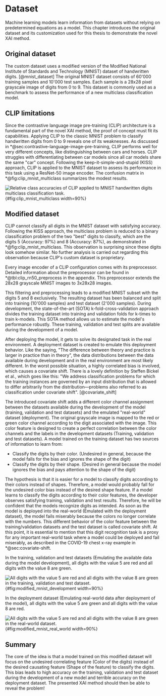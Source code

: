 # Dataset
Machine learning models learn information from datasets without relying on predetermined equations as a model. This chapter introduces the original dataset and its customization used for this thesis to demonstrate the novel XAI method.

## Original dataset
The custom dataset uses a modified version of the Modified National Institute of Standards and Technology (MNIST) dataset of handwritten digits. [@mnist_dataset] The original MNIST dataset consists of 60'000 training samples and 10'000 test samples. Each sample is a 28x28 pixel grayscale image of digits from 0 to 9. This dataset is commonly used as a benchmark to assess the performance of a new multiclass classification model.

## CLIP limitations
Since the contrastive language image pre-training (CLIP) architecture is a fundamental part of the novel XAI method, the proof of concept must fit its capabilities. Applying CLIP to the classic MNIST problem to classify handwritten digits from 0 to 9 reveals one of its weaknesses. As discussed in \*@sec:contrastive-language-image-pre-training, CLIP performs well for very different concepts, like distinguishing between cars and horses. CLIP struggles with differentiating between car models since all car models share the same "car" concept. Following the keep-it-simple-and-stupid (KISS) approach, CLIP is applied to the MNIST dataset to assess its performance in this task using a ResNet-50 image encoder. The confusion matrix in \*@fig:clip_mnist_multiclass summarizes the modest results.

![Relative class accuracies of CLIP applied to MNIST handwritten digits multiclass classification task.](source/figures/clip_mnist_multiclass.png "Class accuracies of CLIP applied to MNIST."){#fig:clip_mnist_multiclass width=90%}

## Modified dataset
<!-- Multiclass problem to binary problem -->
CLIP cannot classify all digits in the MNIST dataset with satisfying accuracy. Following the KISS approach, the multiclass problem is reduced to a binary classification problem of the two "best" digits to classify, which are the digits 5 (Accuracy: 97%) and 8 (Accuracy: 87%), as demonstrated in \*@fig:clip_mnist_multiclass. This observation is surprising since these digits look somehow similar. No further analysis is carried out regarding this observation because CLIP's custom dataset is proprietary.

<!-- preprocessor -->
Every image encoder of a CLIP configuration comes with its preprocessor. Detailed information about the preprocessor can be found in \*@tbl:clip_rn50_preprocess in the appendix. This preprocessor extends the 28x28 grayscale MNIST images to 3x28x28 images.

<!-- Add bias -->
This filtering and preprocessing leads to a modified MNIST subset with the digits 5 and 8 exclusively. The resulting dataset has been balanced and split into training (10'000 samples) and test dataset (2'000 samples). During development, the state-of-the-art (SOTA) k-fold-cross-validation approach divides the training dataset into training and validation folds for k-times to train k-models. This SOTA method allows us to estimate the model's performance robustly. These training, validation and test splits are available during the development of a model.

After deploying the model, it gets to solve its designated task in the real environment. A deployment dataset is created to emulate this deployment behavior. Like the saying, "The difference between theory and practice is larger in practice than in theory", the data distributions between the data available during development and in the real environment are most likely different. In the worst possible situation, a highly correlated bias is involved, which causes a covariate shift. There is a lovely definition by Steffen Bickel et al., which goes like this: "We address classification problems for which the training instances are governed by an input distribution that is allowed to differ arbitrarily from the distribution—problems also referred to as classification under covariate shift". [@covariate_shift]

<!-- Color channels -->
The introduced covariate shift adds a different color channel assignment between the datasets available during the development of the model (training, validation and test datasets) and the emulated "real-world" dataset (deployment). The original grayscale image is mapped to the red or green color channel according to the digit associated with the image. This color feature is designed to create a perfect correlation between the color channels and the labels in the development datasets (Training, validation and test datasets). A model trained on the training dataset has two sources of information to learn from:

- Classify the digits by their color. (Undesired in general, because the model falls for the bias and ignores the shape of the digit)
- Classify the digits by their shape. (Desired in general because the model ignores the bias and pays attention to the shape of the digit)

The hypothesis is that it is easier for a model to classify digits according to their colors instead of shapes. Therefore, a model would probably fall for the undesired color bias instead of the desired shape feature. If a model learns to classify the digits according to their color features, the developer observes satisfying training, validation and test results. Therefore, he will be confident that the models recognize digits as intended. As soon as the model is deployed into the real-world (Emulated with the deployment dataset), the model fails miserably because the colors no longer correlate with the numbers. This different behavior of the color feature between the training/validation datasets and the test dataset is called covariate shift. At this point, it is essential to mention that this digit recognition task is a proxy for any important real-world task where a model could be deployed and fail miserably, as described in the COVID-19 chest x-ray example in \*@sec:covariate-shift.

In the training, validation and test datasets (Emulating the available data during the model development), all digits with the value 5 are red and all digits with the value 8 are green.

![All digits with the value 5 are red and all digits with the value 8 are green in the training, validation and test dataset.](source/figures/dataset_train_val_test.png "An example of each of the two digits 5/8 contained in the training, validation and test dataset."){#fig:modified_mnist_development width=90%}

In the deployment dataset (Emulating real-world data after deployment of the model), all digits with the value 5 are green and all digits with the value 8 are red.

![All digits with the value 5 are red and all digits with the value 8 are green in the real-world dataset.](source/figures/dataset_real_world.png "An example of each of the two digits 5/8 contained in the real-world dataset."){#fig:modified_mnist_real_world width=90%}

## Summary
The core of the idea is that a model trained on this modified dataset will focus on the undesired correlating feature (Color of the digits) instead of the desired causating feature (Shape of the feature) to classify the digits. This bias leads to high accuracy on the training, validation and test dataset during the development of a new model and terrible accuracy on the deployment dataset. The presented XAI method should then be able to reveal the problem!
